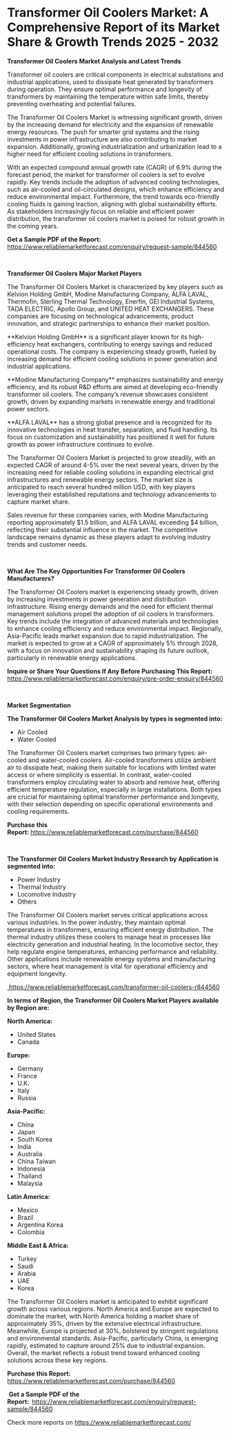 <p><h1>Transformer Oil Coolers Market: A Comprehensive Report of its Market Share & Growth Trends 2025 - 2032</h1></p><p><strong>Transformer Oil Coolers Market Analysis and Latest Trends</strong></p>
<p><p>Transformer oil coolers are critical components in electrical substations and industrial applications, used to dissipate heat generated by transformers during operation. They ensure optimal performance and longevity of transformers by maintaining the temperature within safe limits, thereby preventing overheating and potential failures.</p><p>The Transformer Oil Coolers Market is witnessing significant growth, driven by the increasing demand for electricity and the expansion of renewable energy resources. The push for smarter grid systems and the rising investments in power infrastructure are also contributing to market expansion. Additionally, growing industrialization and urbanization lead to a higher need for efficient cooling solutions in transformers.</p><p>With an expected compound annual growth rate (CAGR) of 6.9% during the forecast period, the market for transformer oil coolers is set to evolve rapidly. Key trends include the adoption of advanced cooling technologies, such as air-cooled and oil-circulated designs, which enhance efficiency and reduce environmental impact. Furthermore, the trend towards eco-friendly cooling fluids is gaining traction, aligning with global sustainability efforts. As stakeholders increasingly focus on reliable and efficient power distribution, the transformer oil coolers market is poised for robust growth in the coming years.</p></p>
<p><strong>Get a Sample PDF of the Report:&nbsp;</strong> <a href="https://www.reliablemarketforecast.com/enquiry/request-sample/844560?utm_campaign=2450&utm_medium=2&utm_source=Github&utm_content=ia&utm_term=10042025&utm_id=transformer-oil-coolers">https://www.reliablemarketforecast.com/enquiry/request-sample/844560</a></p>
<p>&nbsp;</p>
<p><strong>Transformer Oil Coolers Major Market Players</strong></p>
<p><p>The Transformer Oil Coolers Market is characterized by key players such as Kelvion Holding GmbH, Modine Manufacturing Company, ALFA LAVAL, Thermofin, Sterling Thermal Technology, Enerfin, GEI Industrial Systems, TADA ELECTRIC, Apollo Group, and UNITED HEAT EXCHANGERS. These companies are focusing on technological advancements, product innovation, and strategic partnerships to enhance their market position.</p><p>**Kelvion Holding GmbH** is a significant player known for its high-efficiency heat exchangers, contributing to energy savings and reduced operational costs. The company is experiencing steady growth, fueled by increasing demand for efficient cooling solutions in power generation and industrial applications.</p><p>**Modine Manufacturing Company** emphasizes sustainability and energy efficiency, and its robust R&D efforts are aimed at developing eco-friendly transformer oil coolers. The company’s revenue showcases consistent growth, driven by expanding markets in renewable energy and traditional power sectors.</p><p>**ALFA LAVAL** has a strong global presence and is recognized for its innovative technologies in heat transfer, separation, and fluid handling. Its focus on customization and sustainability has positioned it well for future growth as power infrastructure continues to evolve.</p><p>The Transformer Oil Coolers Market is projected to grow steadily, with an expected CAGR of around 4-5% over the next several years, driven by the increasing need for reliable cooling solutions in expanding electrical grid infrastructures and renewable energy sectors. The market size is anticipated to reach several hundred million USD, with key players leveraging their established reputations and technology advancements to capture market share.</p><p>Sales revenue for these companies varies, with Modine Manufacturing reporting approximately $1.5 billion, and ALFA LAVAL exceeding $4 billion, reflecting their substantial influence in the market. The competitive landscape remains dynamic as these players adapt to evolving industry trends and customer needs.</p></p>
<p>&nbsp;</p>
<p><strong>What Are The Key Opportunities For Transformer Oil Coolers Manufacturers?</strong></p>
<p><p>The Transformer Oil Coolers market is experiencing steady growth, driven by increasing investments in power generation and distribution infrastructure. Rising energy demands and the need for efficient thermal management solutions propel the adoption of oil coolers in transformers. Key trends include the integration of advanced materials and technologies to enhance cooling efficiency and reduce environmental impact. Regionally, Asia-Pacific leads market expansion due to rapid industrialization. The market is expected to grow at a CAGR of approximately 5% through 2028, with a focus on innovation and sustainability shaping its future outlook, particularly in renewable energy applications.</p></p>
<p><strong>Inquire or Share Your Questions If Any Before Purchasing This Report:</strong> <a href="https://www.reliablemarketforecast.com/enquiry/pre-order-enquiry/844560?utm_campaign=2450&utm_medium=2&utm_source=Github&utm_content=ia&utm_term=10042025&utm_id=transformer-oil-coolers">https://www.reliablemarketforecast.com/enquiry/pre-order-enquiry/844560</a></p>
<p>&nbsp;</p>
<p><strong>Market Segmentation</strong></p>
<p><strong>The Transformer Oil Coolers Market Analysis by types is segmented into:</strong></p>
<p><ul><li>Air Cooled</li><li>Water Cooled</li></ul></p>
<p><p>The Transformer Oil Coolers market comprises two primary types: air-cooled and water-cooled coolers. Air-cooled transformers utilize ambient air to dissipate heat, making them suitable for locations with limited water access or where simplicity is essential. In contrast, water-cooled transformers employ circulating water to absorb and remove heat, offering efficient temperature regulation, especially in large installations. Both types are crucial for maintaining optimal transformer performance and longevity, with their selection depending on specific operational environments and cooling requirements.</p></p>
<p><strong>Purchase this Report:&nbsp;</strong><a href="https://www.reliablemarketforecast.com/purchase/844560?utm_campaign=2450&utm_medium=2&utm_source=Github&utm_content=ia&utm_term=10042025&utm_id=transformer-oil-coolers">https://www.reliablemarketforecast.com/purchase/844560</a></p>
<p>&nbsp;</p>
<p><strong>The Transformer Oil Coolers Market Industry Research by Application is segmented into:</strong></p>
<p><ul><li>Power Industry</li><li>Thermal Industry</li><li>Locomotive Industry</li><li>Others</li></ul></p>
<p><p>The Transformer Oil Coolers market serves critical applications across various industries. In the power industry, they maintain optimal temperatures in transformers, ensuring efficient energy distribution. The thermal industry utilizes these coolers to manage heat in processes like electricity generation and industrial heating. In the locomotive sector, they help regulate engine temperatures, enhancing performance and reliability. Other applications include renewable energy systems and manufacturing sectors, where heat management is vital for operational efficiency and equipment longevity.</p></p>
<p><a href="https://www.reliablemarketforecast.com/transformer-oil-coolers-r844560?utm_campaign=2450&utm_medium=2&utm_source=Github&utm_content=ia&utm_term=10042025&utm_id=transformer-oil-coolers">&nbsp;https://www.reliablemarketforecast.com/transformer-oil-coolers-r844560</a></p>
<p><strong>In terms of Region, the Transformer Oil Coolers Market Players available by Region are:</strong></p>
<p>
    <p> <strong> North America: </strong>
        <ul>
            <li>United States</li>
            <li>Canada</li>
        </ul>
        </p> 
    <p> <strong> Europe: </strong>
        <ul>
            <li>Germany</li>
            <li>France</li>
            <li>U.K.</li>
            <li>Italy</li>
            <li>Russia</li>
        </ul>
        </p> 
    <p> <strong> Asia-Pacific: </strong>
        <ul>
            <li>China</li>
            <li>Japan</li>
            <li>South Korea</li>
            <li>India</li>
            <li>Australia</li>
            <li>China Taiwan</li>
            <li>Indonesia</li>
            <li>Thailand</li>
            <li>Malaysia</li>
        </ul>
        </p> 
    <p> <strong> Latin America: </strong>
        <ul>
            <li>Mexico</li>
            <li>Brazil</li>
            <li>Argentina Korea</li>
            <li>Colombia</li>
        </ul>
        </p> 
    <p> <strong> Middle East & Africa: </strong>
        <ul>
            <li>Turkey</li>
            <li>Saudi</li>
            <li>Arabia</li>
            <li>UAE</li>
            <li>Korea</li>
        </ul>
    </p>
    </p>
<p><p>The Transformer Oil Coolers market is anticipated to exhibit significant growth across various regions. North America and Europe are expected to dominate the market, with North America holding a market share of approximately 35%, driven by the extensive electrical infrastructure. Meanwhile, Europe is projected at 30%, bolstered by stringent regulations and environmental standards. Asia-Pacific, particularly China, is emerging rapidly, estimated to capture around 25% due to industrial expansion. Overall, the market reflects a robust trend toward enhanced cooling solutions across these key regions.</p></p>
<p><strong>Purchase this Report: </strong><a href="https://www.reliablemarketforecast.com/purchase/844560?utm_campaign=2450&utm_medium=2&utm_source=Github&utm_content=ia&utm_term=10042025&utm_id=transformer-oil-coolers">https://www.reliablemarketforecast.com/purchase/844560</a></p>
<p>&nbsp;<strong>Get a Sample PDF of the Report:&nbsp;&nbsp;</strong><a href="https://www.reliablemarketforecast.com/enquiry/request-sample/844560?utm_campaign=2450&utm_medium=2&utm_source=Github&utm_content=ia&utm_term=10042025&utm_id=transformer-oil-coolers">https://www.reliablemarketforecast.com/enquiry/request-sample/844560</a></p>
<p><strong></strong></p>
<p>Check more reports on <a href="https://www.reliablemarketforecast.com/?utm_campaign=2450&utm_medium=2&utm_source=Github&utm_content=ia&utm_term=10042025&utm_id=transformer-oil-coolers">https://www.reliablemarketforecast.com/</a></p>